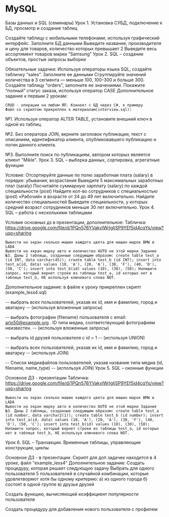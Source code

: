 # MySQL
Базы данных и SQL (семинары)
Урок 1. Установка СУБД, подключение к БД, просмотр и создание таблиц

Создайте таблицу с мобильными телефонами, используя графический интерфейс. Заполните БД данными Выведите название, производителя и цену для товаров, количество которых превышает 2 Выведите весь ассортимент товаров марки “Samsung”
Урок 2. SQL – создание объектов, простые запросы выборки

Обязательные задачки: Используя операторы языка SQL, создайте табличку “sales”. Заполните ее данными Сгруппируйте значений количества в 3 сегмента — меньше 100, 100-300 и больше 300. Создайте таблицу “orders”, заполните ее значениями. Покажите “полный” статус заказа, используя оператор CASE Дополнительное задание к первым 2 урокам:

    CRUD - операции на любом ЯП. Коннект с БД через С#, к примеру
    Файл со скриптом прикреплен к материалам(interview.sql):

№1. Используя оператор ALTER TABLE, установите внешний ключ в одной из таблиц.

№2. Без оператора JOIN, верните заголовок публикации, текст с описанием, идентификатор клиента, опубликовавшего публикацию и логин данного клиента.

№3. Выполните поиск по публикациям, автором которых является клиент "Mikle".
Урок 3. SQL – выборка данных, сортировка, агрегатные функции

Условие: Отсортируйте данные по полю заработная плата (salary) в порядке: убывания; возрастания Выведите 5 максимальных заработных плат (saraly) Посчитайте суммарную зарплату (salary) по каждой специальности (роst) Найдите кол-во сотрудников с специальностью (post) «Рабочий» в возрасте от 24 до 49 лет включительно. Найдите количество специальностей Выведите специальности, у которых средний возраст сотрудников меньше 30 лет включительно.
Урок 4. SQL – работа с несколькими таблицами

Условие основных дз в презентации, дополнительное: Табличка: https://drive.google.com/file/d/1PQn576YVakvlWrIgIjSP9YEf5id4cqYs/view?usp=sharing

    Вывести на экран сколько машин каждого цвета для машин марок BMW и LADA
    Вывести на экран марку авто и количество AUTO не этой марки Задание №3. Даны 2 таблицы, созданные следующим образом: create table test_a (id INT, data varchar(45)); create table test_b (id INT); insert into test_a(id, data) values (10, 'A'), (20, 'A'), (30, 'F'), (40, 'D'), (50, 'C'); insert into test_b(id) values (10), (30), (50); Напишите запрос, который вернет строки из таблицы test_a, id которых нет в таблице test_b, НЕ используя ключевого слова NOT.

Дополнительное задание: в файле к уроку прикреплен скрипт (example_less4.sql)

-- выбрать всех пользователей, указав их id, имя и фамилию, город и аватарку -- (используя вложенные запросы)

-- выбрать фотографии (filename) пользователя с email: arlo50@example.org . ID типа медиа, соответствующий фотографиям неизвестен. -- (используя вложенные запросы)

-- выбрать id друзей пользователя с id = 1 -- (используя UNION)

-- выбрать всех пользователей, указав их id, имя и фамилию, город и аватарку -- (используя JOIN)

-- Список медиафайлов пользователей, указав название типа медиа (id, filename, name_type) -- (используя JOIN)
Урок 5. SQL – оконные функции

Основное ДЗ - презентации Табличка: https://drive.google.com/file/d/1PQn576YVakvlWrIgIjSP9YEf5id4cqYs/view?usp=sharing

    Вывести на экран сколько машин каждого цвета для машин марок BMW и LADA
    Вывести на экран марку авто и количество AUTO не этой марки Задание №3. Даны 2 таблицы, созданные следующим образом: create table test_a (id number, data varchar2(1)); create table test_b (id number); insert into test_a(id, data) values (10, 'A'), (20, 'A'), (30, 'F'), (40, 'D'), (50, 'C'); insert into test_b(id) values (10), (30), (50); Напишите запрос, который вернет строки из таблицы test_a, id которых нет в таблице test_b, НЕ используя ключевого слова NOT.

Урок 6. SQL – Транзакции. Временные таблицы, управляющие конструкции, циклы

Основное ДЗ - в презентации. Скрипт для доп задачек находится в 4 уроке, файл "example_less4" Дополнительное задание: Создать процедуру, которая решает следующую задачу Выбрать для одного пользователя 5 пользователей в случайной комбинации, которые удовлетворяют хотя бы одному критерию: а) из одного города б) состоят в одной группе в) друзья друзей

Создать функцию, вычисляющей коэффициент популярности пользователя

Создать процедуру для добавления нового пользователя с профилем
